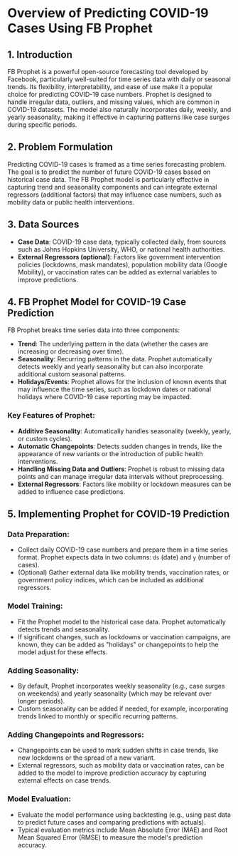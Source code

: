# Overview of Predicting COVID-19 Cases Using FB Prophet

## 1. Introduction
FB Prophet is a powerful open-source forecasting tool developed by Facebook, particularly well-suited for time series data with daily or seasonal trends. Its flexibility, interpretability, and ease of use make it a popular choice for predicting COVID-19 case numbers. Prophet is designed to handle irregular data, outliers, and missing values, which are common in COVID-19 datasets. The model also naturally incorporates daily, weekly, and yearly seasonality, making it effective in capturing patterns like case surges during specific periods.

## 2. Problem Formulation
Predicting COVID-19 cases is framed as a time series forecasting problem. The goal is to predict the number of future COVID-19 cases based on historical case data. The FB Prophet model is particularly effective in capturing trend and seasonality components and can integrate external regressors (additional factors) that may influence case numbers, such as mobility data or public health interventions.

## 3. Data Sources

- **Case Data**: COVID-19 case data, typically collected daily, from sources such as Johns Hopkins University, WHO, or national health authorities.
- **External Regressors (optional)**: Factors like government intervention policies (lockdowns, mask mandates), population mobility data (Google Mobility), or vaccination rates can be added as external variables to improve predictions.

## 4. FB Prophet Model for COVID-19 Case Prediction

FB Prophet breaks time series data into three components:

- **Trend**: The underlying pattern in the data (whether the cases are increasing or decreasing over time).
- **Seasonality**: Recurring patterns in the data. Prophet automatically detects weekly and yearly seasonality but can also incorporate additional custom seasonal patterns.
- **Holidays/Events**: Prophet allows for the inclusion of known events that may influence the time series, such as lockdown dates or national holidays where COVID-19 case reporting may be impacted.

### Key Features of Prophet:
- **Additive Seasonality**: Automatically handles seasonality (weekly, yearly, or custom cycles).
- **Automatic Changepoints**: Detects sudden changes in trends, like the appearance of new variants or the introduction of public health interventions.
- **Handling Missing Data and Outliers**: Prophet is robust to missing data points and can manage irregular data intervals without preprocessing.
- **External Regressors**: Factors like mobility or lockdown measures can be added to influence case predictions.

## 5. Implementing Prophet for COVID-19 Prediction

### Data Preparation:
- Collect daily COVID-19 case numbers and prepare them in a time series format. Prophet expects data in two columns: `ds` (date) and `y` (number of cases).
- (Optional) Gather external data like mobility trends, vaccination rates, or government policy indices, which can be included as additional regressors.

### Model Training:
- Fit the Prophet model to the historical case data. Prophet automatically detects trends and seasonality.
- If significant changes, such as lockdowns or vaccination campaigns, are known, they can be added as "holidays" or changepoints to help the model adjust for these effects.

### Adding Seasonality:
- By default, Prophet incorporates weekly seasonality (e.g., case surges on weekends) and yearly seasonality (which may be relevant over longer periods).
- Custom seasonality can be added if needed, for example, incorporating trends linked to monthly or specific recurring patterns.

### Adding Changepoints and Regressors:
- Changepoints can be used to mark sudden shifts in case trends, like new lockdowns or the spread of a new variant.
- External regressors, such as mobility data or vaccination rates, can be added to the model to improve prediction accuracy by capturing external effects on case trends.

### Model Evaluation:
- Evaluate the model performance using backtesting (e.g., using past data to predict future cases and comparing predictions with actuals).
- Typical evaluation metrics include Mean Absolute Error (MAE) and Root Mean Squared Error (RMSE) to measure the model's prediction accuracy.



